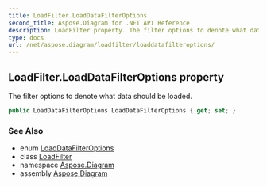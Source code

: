 ```yaml
---
title: LoadFilter.LoadDataFilterOptions
second_title: Aspose.Diagram for .NET API Reference
description: LoadFilter property. The filter options to denote what data should be loaded
type: docs
url: /net/aspose.diagram/loadfilter/loaddatafilteroptions/
---
```

## LoadFilter.LoadDataFilterOptions property

The filter options to denote what data should be loaded.

```csharp
public LoadDataFilterOptions LoadDataFilterOptions { get; set; }
```

### See Also

* enum [LoadDataFilterOptions](../../loaddatafilteroptions/)
* class [LoadFilter](../)
* namespace [Aspose.Diagram](../../loadfilter/)
* assembly [Aspose.Diagram](../../../)


